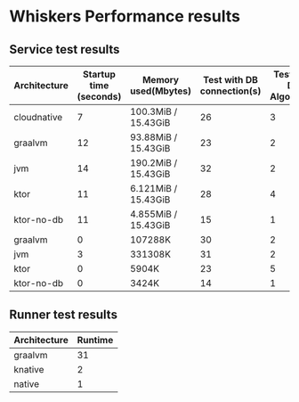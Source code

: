 # Whiskers Performance results

## Service test results

| Architecture | Startup time (seconds) | Memory used(Mbytes) | Test with DB connection(s) | Test Mixed DB + Algorithm(s) | Test Algorithm (s) |
|---|---|---|---|---|---|
|cloudnative|7|  100.3MiB / 15.43GiB|26|3|34|
|graalvm|12|  93.88MiB / 15.43GiB|23|2|31|
|jvm|14|  190.2MiB / 15.43GiB|32|2|28|
|ktor|11|  6.121MiB / 15.43GiB|28|4|31|
|ktor-no-db|11|  4.855MiB / 15.43GiB|15|1|35|
|graalvm|0|107288K|30|2|3|
|jvm|3|331308K|31|2|2|
|ktor|0|5904K|23|5|7|
|ktor-no-db|0|3424K|14|1|16|

## Runner test results

| Architecture | Runtime |
|---|---|
|graalvm|31|
|knative|2|
|native|1|
